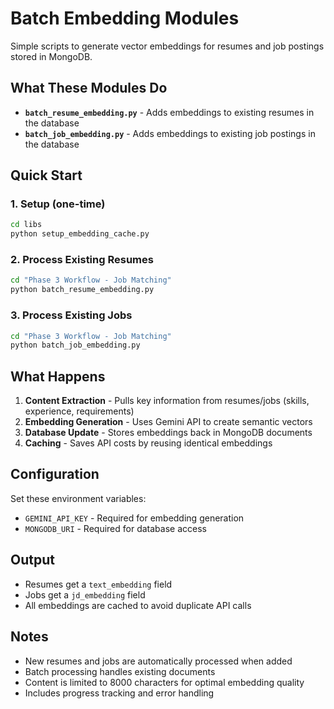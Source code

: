 # Batch Embedding Modules

Simple scripts to generate vector embeddings for resumes and job postings stored in MongoDB.

## What These Modules Do

- **`batch_resume_embedding.py`** - Adds embeddings to existing resumes in the database
- **`batch_job_embedding.py`** - Adds embeddings to existing job postings in the database

## Quick Start

### 1. Setup (one-time)
```bash
cd libs
python setup_embedding_cache.py
```

### 2. Process Existing Resumes
```bash
cd "Phase 3 Workflow - Job Matching"
python batch_resume_embedding.py
```

### 3. Process Existing Jobs
```bash
cd "Phase 3 Workflow - Job Matching"
python batch_job_embedding.py
```

## What Happens

1. **Content Extraction** - Pulls key information from resumes/jobs (skills, experience, requirements)
2. **Embedding Generation** - Uses Gemini API to create semantic vectors
3. **Database Update** - Stores embeddings back in MongoDB documents
4. **Caching** - Saves API costs by reusing identical embeddings

## Configuration

Set these environment variables:
- `GEMINI_API_KEY` - Required for embedding generation
- `MONGODB_URI` - Required for database access

## Output

- Resumes get a `text_embedding` field
- Jobs get a `jd_embedding` field
- All embeddings are cached to avoid duplicate API calls

## Notes

- New resumes and jobs are automatically processed when added
- Batch processing handles existing documents
- Content is limited to 8000 characters for optimal embedding quality
- Includes progress tracking and error handling

